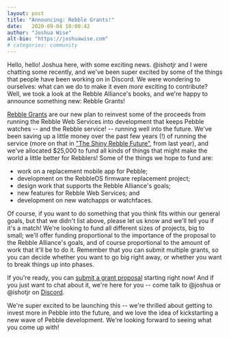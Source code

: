 ```yaml
---
layout: post
title: "Announcing: Rebble Grants!"
date:   2020-09-04 10:00:42
author: "Joshua Wise"
alt-bio: "https://joshuawise.com"
# categories: community
---
```


Hello, hello!  Joshua here, with some exciting news.  @ishotjr and I were
chatting some recently, and we've been super excited by some of the
things that people have been working on in Discord.  We were wondering to
ourselves: what can we do to make it even *more* exciting to contribute? 
Well, we took a look at the Rebble Alliance's books, and we're happy to
announce something new: Rebble Grants!

[Rebble
Grants](https://docs.google.com/forms/d/e/1FAIpQLSeSc7bON6zaQq7dtAeq9Ux3yq2nCITCbG2cd1aCmtq4K-iO8w/viewform)
are our new plan to reinvest some of the proceeds from running the Rebble
Web Services into development that keeps Pebble watches -- and the Rebble
service!  -- running well into the future.  We've been saving up a little
money over the past few years (!) of running the service (more on that in
["The Shiny Rebble
Future"](https://rebble.io/2019/07/29/the-shiny-rebble-future.html#money),
from last year), and we've allocated $25,000 to fund all kinds of things
that might make the world a little better for Rebblers!  Some of the things
we hope to fund are:

  * work on a replacement mobile app for Pebble;
  * development on the RebbleOS firmware replacement project;
  * design work that supports the Rebble Alliance's goals;
  * new features for Rebble Web Services; and
  * development on new watchapps or watchfaces.

Of course, if you want to do something that you think fits within our
general goals, but that we didn't list above, please let us know and we'll
tell you if it's a match!  We're looking to fund all different sizes of
projects, big to small; we'll offer funding proportional to the importance
of the proposal to the Rebble Alliance's goals, and of course proportional
to the amount of work that it'll be to do it.  Remember that you can submit
multiple grants, so you can decide whether you want to go big right away, or
whether you want to break things up into phases.

If you're ready, you can [submit a grant
proposal](https://docs.google.com/forms/d/e/1FAIpQLSeSc7bON6zaQq7dtAeq9Ux3yq2nCITCbG2cd1aCmtq4K-iO8w/viewform)
starting right now!  And if you just want to chat about it, we're here for
you -- come talk to @joshua or @ishotjr on
[Discord](https://rebble.io/discord).

We're super excited to be launching this -- we're thrilled about getting to
invest more in Pebble into the future, and we love the idea of kickstarting
a new wave of Pebble development.  We're looking forward to seeing what you
come up with!
